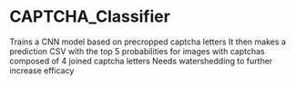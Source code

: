 # CAPTCHA_Classifier
Trains a CNN model based on precropped captcha letters
It then makes  a prediction CSV with the top 5 probabilities for images with captchas composed of 4 joined captcha letters
Needs watershedding to further increase efficacy
